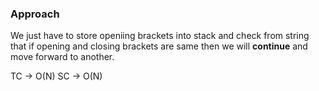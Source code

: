 ### Approach

We just have to store openiing brackets into stack and check from string that if opening and closing brackets are same then we will __continue__ and move forward to another.

TC -> O(N)
SC -> O(N)
